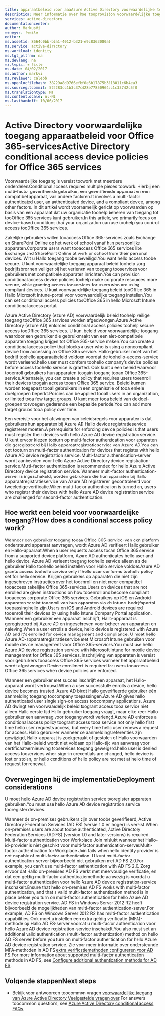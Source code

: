 ```yaml
---
title: apparaatbeleid voor aaaAzure Active Directory voorwaardelijke toegang voor Office 365-services | Microsoft Docs
description: Meer informatie over hoe tooprovision voorwaardelijke toegang apparaat beleid toohelp beter beveiligen van bedrijfsbronnen, terwijl de naleving en toegang tooservices gebruiker.
services: active-directory
documentationcenter: 
author: MarkusVi
manager: femila
editor: 
ms.assetid: 8664c0bb-bba1-4012-b321-e9c8363080a0
ms.service: active-directory
ms.workload: identity
ms.tgt_pltfrm: na
ms.devlang: na
ms.topic: article
ms.date: 08/02/2017
ms.author: markvi
ms.reviewer: calebb
ms.openlocfilehash: 38229a8d9766efbf0e6b17875b3018011c6b4ea3
ms.sourcegitcommit: 523283cc1b3c37c428e77850964dc1c33742c5f0
ms.translationtype: MT
ms.contentlocale: nl-NL
ms.lasthandoff: 10/06/2017
---
```

# <a name="active-directory-conditional-access-device-policies-for-office-365-services"></a><span data-ttu-id="b6301-103">Active Directory voorwaardelijke toegang apparaatbeleid voor Office 365-services</span><span class="sxs-lookup"><span data-stu-id="b6301-103">Active Directory conditional access device policies for Office 365 services</span></span>

<span data-ttu-id="b6301-104">Voorwaardelijke toegang is vereist toowork met meerdere onderdelen.</span><span class="sxs-lookup"><span data-stu-id="b6301-104">Conditional access requires multiple pieces toowork.</span></span> <span data-ttu-id="b6301-105">Hierbij een multi-factor geverifieerde gebruiker, een geverifieerde apparaat en een compatibel apparaat, van andere factoren.</span><span class="sxs-lookup"><span data-stu-id="b6301-105">It involves a multi-factor authenticated user, an authenticated device, and a compliant device, among other factors.</span></span> <span data-ttu-id="b6301-106">In dit artikel wordt voornamelijk gericht op voorwaarden op basis van een apparaat dat uw organisatie toohelp beheren van toegang tot tooOffice 365 services kunt gebruiken.</span><span class="sxs-lookup"><span data-stu-id="b6301-106">In this article, we primarily focus on device-based conditions that your organization can use toohelp you control access tooOffice 365 services.</span></span> 

<span data-ttu-id="b6301-107">Zakelijke gebruikers willen tooaccess Office 365-services zoals Exchange en SharePoint Online op het werk of school vanaf hun persoonlijke apparaten.</span><span class="sxs-lookup"><span data-stu-id="b6301-107">Corporate users want tooaccess Office 365 services like Exchange and SharePoint Online at work or school from their personal devices.</span></span> <span data-ttu-id="b6301-108">Wilt u Hallo toegang toobe beveiligd.</span><span class="sxs-lookup"><span data-stu-id="b6301-108">You want hello access toobe secure.</span></span> <span data-ttu-id="b6301-109">U kunt voorwaardelijke toegang apparaat beleid toohelp zorg bedrijfsbronnen veiliger bij het verlenen van toegang tooservices voor gebruikers met compatibele apparaten inrichten.</span><span class="sxs-lookup"><span data-stu-id="b6301-109">You can provision conditional access device policies toohelp make corporate resources more secure, while granting access tooservices for users who are using compliant devices.</span></span> <span data-ttu-id="b6301-110">U kunt voorwaardelijke toegang beleid tooOffice 365 in Hallo Microsoft Intune-portal voor voorwaardelijke toegang instellen.</span><span class="sxs-lookup"><span data-stu-id="b6301-110">You can set conditional access policies tooOffice 365 in hello Microsoft Intune conditional access portal.</span></span>

<span data-ttu-id="b6301-111">Azure Active Directory (Azure AD) voorwaardelijk beleid toohelp veilige toegang tooOffice 365 services worden afgedwongen.</span><span class="sxs-lookup"><span data-stu-id="b6301-111">Azure Active Directory (Azure AD) enforces conditional access policies toohelp secure access tooOffice 365 services.</span></span> <span data-ttu-id="b6301-112">U kunt beleid voor voorwaardelijke toegang waardoor een gebruiker die gebruikmaakt van een niet-compatibele apparaten toegang krijgen tot Office 365-service maken.</span><span class="sxs-lookup"><span data-stu-id="b6301-112">You can create a conditional access policy that blocks a user who is using a noncompliant device from accessing an Office 365 service.</span></span> <span data-ttu-id="b6301-113">Hallo-gebruiker moet van het bedrijf toohello apparaatbeleid voldoen voordat de toohello-access-service wordt verleend.</span><span class="sxs-lookup"><span data-stu-id="b6301-113">hello user must conform toohello company’s device policies before access toohello service is granted.</span></span> <span data-ttu-id="b6301-114">Ook kunt u een beleid waarvoor tooenroll gebruikers hun apparaten toogain toegang tooan Office 365-service.</span><span class="sxs-lookup"><span data-stu-id="b6301-114">Alternately, you can create a policy that requires users tooenroll their devices toogain access tooan Office 365 service.</span></span> <span data-ttu-id="b6301-115">Beleid kunnen worden toegepast tooall gebruikers in een organisatie of tooa enkele doelgroepen beperkt.</span><span class="sxs-lookup"><span data-stu-id="b6301-115">Policies can be applied tooall users in an organization, or limited tooa few target groups.</span></span> <span data-ttu-id="b6301-116">U kunt meer tooa beleid van de doel-groepen toevoegen gedurende een bepaalde periode.</span><span class="sxs-lookup"><span data-stu-id="b6301-116">You can add more target groups tooa policy over time.</span></span>

<span data-ttu-id="b6301-117">Een vereiste voor het afdwingen van beleidsregels voor apparaten is dat gebruikers hun apparaten bij Azure AD Hallo device registratieservice registreren moeten.</span><span class="sxs-lookup"><span data-stu-id="b6301-117">A prerequisite for enforcing device policies is that users must register their devices with hello Azure AD device registration service.</span></span> <span data-ttu-id="b6301-118">U kunt ervoor kiezen tooturn op multi-factor authentication voor apparaten die geregistreerd bij Hallo apparaatregistratieservice van Azure AD.</span><span class="sxs-lookup"><span data-stu-id="b6301-118">You can opt tooturn on multi-factor authentication for devices that register with hello Azure AD device registration service.</span></span> <span data-ttu-id="b6301-119">Multi-factor authentication-server wordt aanbevolen voor hello Azure Active Directory device registration-service.</span><span class="sxs-lookup"><span data-stu-id="b6301-119">Multi-factor authentication is recommended for hello Azure Active Directory device registration service.</span></span> <span data-ttu-id="b6301-120">Wanneer multi-factor authentication-server is ingeschakeld, worden gebruikers die hun apparaten bij Hallo apparaatregistratieservice van Azure AD registreren gecontroleerd voor tweeledige verificatie.</span><span class="sxs-lookup"><span data-stu-id="b6301-120">When multi-factor authentication is turned on, users who register their devices with hello Azure AD device registration service are challenged for second-factor authentication.</span></span>

## <a name="how-does-a-conditional-access-policy-work"></a><span data-ttu-id="b6301-121">Hoe werkt een beleid voor voorwaardelijke toegang?</span><span class="sxs-lookup"><span data-stu-id="b6301-121">How does a conditional access policy work?</span></span>

<span data-ttu-id="b6301-122">Wanneer een gebruiker toegang tooan Office 365-service-van een platform ondersteund apparaat aanvragen, wordt Azure AD verifieert Hallo gebruiker en Hallo-apparaat.</span><span class="sxs-lookup"><span data-stu-id="b6301-122">When a user requests access tooan Office 365 service from a supported device platform, Azure AD authenticates hello user and hello device.</span></span> <span data-ttu-id="b6301-123">Azure AD verleent toegang toohello service alleen als de gebruiker Hallo toohello beleid instellen voor Hallo service voldoet.</span><span class="sxs-lookup"><span data-stu-id="b6301-123">Azure AD grants access toohello service only if hello user conforms toohello policy set for hello service.</span></span> <span data-ttu-id="b6301-124">Krijgen gebruikers op apparaten die niet zijn ingeschreven instructies over het tooenroll en niet meer compatibel tooaccess zakelijke Office 365-services.</span><span class="sxs-lookup"><span data-stu-id="b6301-124">Users on devices that are not enrolled are given instructions on how tooenroll and become compliant tooaccess corporate Office 365 services.</span></span> <span data-ttu-id="b6301-125">Gebruikers op iOS en Android-apparaten vereist tooenroll van hun apparaten via de Intune-bedrijfsportal-toepassing hello zijn.</span><span class="sxs-lookup"><span data-stu-id="b6301-125">Users on iOS and Android devices are required tooenroll their devices by using hello Intune Company Portal application.</span></span> <span data-ttu-id="b6301-126">Wanneer een gebruiker een apparaat inschrijft, Hallo-apparaat is geregistreerd bij Azure AD en ingeschreven voor beheer van apparaten en naleving.</span><span class="sxs-lookup"><span data-stu-id="b6301-126">When a user enrolls a device, hello device is registered with Azure AD and it's enrolled for device management and compliance.</span></span> <span data-ttu-id="b6301-127">U moet hello Azure AD-apparaatregistratieservice met Microsoft Intune gebruiken voor mobile device management voor Office 365-services.</span><span class="sxs-lookup"><span data-stu-id="b6301-127">You must use hello Azure AD device registration service with Microsoft Intune for mobile device management for Office 365 services.</span></span> <span data-ttu-id="b6301-128">Inschrijving van apparaten is vereist voor gebruikers tooaccess Office 365-services wanneer het apparaatbeleid wordt afgedwongen.</span><span class="sxs-lookup"><span data-stu-id="b6301-128">Device enrollment is required for users tooaccess Office 365 services when device policies are enforced.</span></span>

<span data-ttu-id="b6301-129">Wanneer een gebruiker met succes inschrijft een apparaat, het Hallo-apparaat wordt vertrouwd.</span><span class="sxs-lookup"><span data-stu-id="b6301-129">When a user successfully enrolls a device, hello device becomes trusted.</span></span> <span data-ttu-id="b6301-130">Azure AD biedt Hallo geverifieerde gebruiker één aanmelding toegang toocompany toepassingen.</span><span class="sxs-lookup"><span data-stu-id="b6301-130">Azure AD gives hello authenticated user single sign-on access toocompany applications.</span></span> <span data-ttu-id="b6301-131">Azure AD dwingt een voorwaardelijk beleid toogrant access tooa service niet alleen Hallo eerste tijd Hallo gebruiker toegang vraagt, maar elke keer Hallo gebruiker een aanvraag voor toegang wordt verlengd.</span><span class="sxs-lookup"><span data-stu-id="b6301-131">Azure AD enforces a conditional access policy toogrant access tooa service not only hello first time hello user requests access, but every time hello user renews a request for access.</span></span> <span data-ttu-id="b6301-132">Hallo gebruiker wanneer de aanmeldingsreferenties zijn gewijzigd, Hallo-apparaat is zoekgeraakt of gestolen of Hallo voorwaarden van het Hallo-beleid wordt niet voldaan op Hallo-tijd van aanvraag voor certificaatvernieuwing tooservices toegang geweigerd.</span><span class="sxs-lookup"><span data-stu-id="b6301-132">hello user is denied access tooservices when sign-in credentials are changed, hello device is lost or stolen, or hello conditions of hello policy are not met at hello time of request for renewal.</span></span>

## <a name="deployment-considerations"></a><span data-ttu-id="b6301-133">Overwegingen bij de implementatie</span><span class="sxs-lookup"><span data-stu-id="b6301-133">Deployment considerations</span></span>

<span data-ttu-id="b6301-134">U moet hello Azure AD device registration service tooregister apparaten gebruiken.</span><span class="sxs-lookup"><span data-stu-id="b6301-134">You must use hello Azure AD device registration service tooregister devices.</span></span>

<span data-ttu-id="b6301-135">Wanneer de on-premises gebruikers zijn over toobe geverifieerd, Active Directory Federation Services (AD FS) (versie 1.0 en hoger) is vereist.</span><span class="sxs-lookup"><span data-stu-id="b6301-135">When on-premises users are about toobe authenticated, Active Directory Federation Services (AD FS) (version 1.0 and later versions) is required.</span></span> <span data-ttu-id="b6301-136">Multi-factor authentication voor Workplace Join mislukt wanneer het Hallo-id-provider is niet geschikt voor multi-factor authentication-server.</span><span class="sxs-lookup"><span data-stu-id="b6301-136">Multi-factor authentication for Workplace Join fails when hello identity provider is not capable of multi-factor authentication.</span></span> <span data-ttu-id="b6301-137">U kunt multi-factor authentication-server bijvoorbeeld niet gebruiken met AD FS 2.0.</span><span class="sxs-lookup"><span data-stu-id="b6301-137">For example, you can't use multi-factor authentication with AD FS 2.0.</span></span> <span data-ttu-id="b6301-138">Zorg ervoor dat Hallo on-premises AD FS werkt met meervoudige verificatie, en dat een geldig multi-factor authenticatiemethode aanwezig is voordat u multi-factor authentication voor hello Azure AD device registration-service inschakelt.</span><span class="sxs-lookup"><span data-stu-id="b6301-138">Ensure that hello on-premises AD FS works with multi-factor authentication, and that a valid multi-factor authentication method is in place before you turn on multi-factor authentication for hello Azure AD device registration service.</span></span> <span data-ttu-id="b6301-139">AD FS in Windows Server 2012 R2 heeft bijvoorbeeld de mogelijkheden van multi-factor authentication-server.</span><span class="sxs-lookup"><span data-stu-id="b6301-139">For example, AD FS on Windows Server 2012 R2 has multi-factor authentication capabilities.</span></span> <span data-ttu-id="b6301-140">Ook moet u instellen een extra geldig verificatie (MFA)-methode op Hallo AD FS-server voordat u multi-factor authentication voor hello Azure AD device registration-service inschakelt.</span><span class="sxs-lookup"><span data-stu-id="b6301-140">You also must set an additional valid authentication (multi-factor authentication) method on hello AD FS server before you turn on multi-factor authentication for hello Azure AD device registration service.</span></span> <span data-ttu-id="b6301-141">Zie voor meer informatie over ondersteunde MFA-methoden in AD FS [extra verificatiemethoden configureren voor AD FS](/windows-server/identity/ad-fs/operations/configure-additional-authentication-methods-for-ad-fs).</span><span class="sxs-lookup"><span data-stu-id="b6301-141">For more information about supported multi-factor authentication methods in AD FS, see [Configure additional authentication methods for AD FS](/windows-server/identity/ad-fs/operations/configure-additional-authentication-methods-for-ad-fs).</span></span>

## <a name="next-steps"></a><span data-ttu-id="b6301-142">Volgende stappen</span><span class="sxs-lookup"><span data-stu-id="b6301-142">Next steps</span></span>

*   <span data-ttu-id="b6301-143">Bekijk voor antwoorden toocommon vragen [voorwaardelijke toegang van Azure Active Directory Veelgestelde vragen over](active-directory-conditional-faqs.md).</span><span class="sxs-lookup"><span data-stu-id="b6301-143">For answers toocommon questions, see [Azure Active Directory conditional access FAQs](active-directory-conditional-faqs.md).</span></span>
